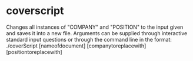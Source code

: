 # coverscript
Changes all instances of "COMPANY" and "POSITION" to the input given and saves it into a new file.
Arguments can be supplied through interactive standard input questions or through the command line in the format: 
./coverScript [nameofdocument] [companytoreplacewith] [positiontoreplacewith]
